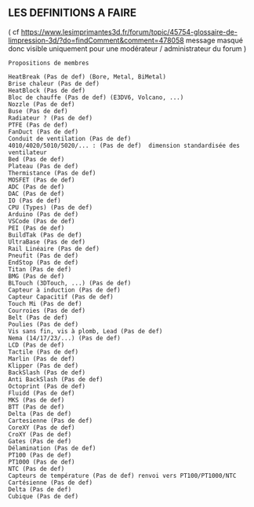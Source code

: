 
<!--
## Les définitions deja faite
cf le sommaire du sujet et du repertoire de travaille

## Les définitions a revoir
?
-->
## LES DEFINITIONS A FAIRE

( cf https://www.lesimprimantes3d.fr/forum/topic/45754-glossaire-de-limpression-3d/?do=findComment&comment=478058 message masqué donc visible uniquement pour une modérateur / administrateur du forum )
~~~
Propositions de membres

HeatBreak (Pas de def) (Bore, Metal, BiMetal)
Brise chaleur (Pas de def)
HeatBlock (Pas de def)
Bloc de chauffe (Pas de def) (E3DV6, Volcano, ...)
Nozzle (Pas de def)
Buse (Pas de def)
Radiateur ? (Pas de def)
PTFE (Pas de def)
FanDuct (Pas de def)
Conduit de ventilation (Pas de def)
4010/4020/5010/5020/... : (Pas de def)  dimension standardisée des ventilateur
Bed (Pas de def)
Plateau (Pas de def)
Thermistance (Pas de def)
MOSFET (Pas de def)
ADC (Pas de def)
DAC (Pas de def)
IO (Pas de def)
CPU (Types) (Pas de def)
Arduino (Pas de def)
VSCode (Pas de def)
PEI (Pas de def)
BuildTak (Pas de def)
UltraBase (Pas de def)
Rail Linéaire (Pas de def)
Pneufit (Pas de def)
EndStop (Pas de def)
Titan (Pas de def)
BMG (Pas de def)
BLTouch (3DTouch, ...) (Pas de def)
Capteur à induction (Pas de def)
Capteur Capacitif (Pas de def)
Touch Mi (Pas de def)
Courroies (Pas de def)
Belt (Pas de def)
Poulies (Pas de def)
Vis sans fin, vis à plomb, Lead (Pas de def)
Nema (14/17/23/...) (Pas de def)
LCD (Pas de def)
Tactile (Pas de def)
Marlin (Pas de def)
Klipper (Pas de def)
BackSlash (Pas de def)
Anti BackSlash (Pas de def)
Octoprint (Pas de def)
Fluidd (Pas de def)
MKS (Pas de def)
BTT (Pas de def)
Delta (Pas de def)
Cartesienne (Pas de def)
CoreXY (Pas de def)
CroXY (Pas de def)
Gates (Pas de def)
Délamination (Pas de def)
PT100 (Pas de def)
PT1000 (Pas de def)
NTC (Pas de def)
Capteurs de température (Pas de def) renvoi vers PT100/PT1000/NTC
Cartésienne (Pas de def)
Delta (Pas de def)
Cubique (Pas de def)
~~~
